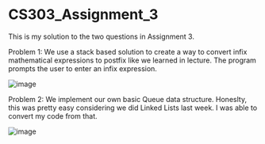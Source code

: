 # CS303_Assignment_3

This is my solution to the two questions in Assignment 3.

Problem 1: We use a stack based solution to create a way to convert infix mathematical expressions to postfix like we learned in lecture. The program prompts the user to enter an infix expression.

![image](https://user-images.githubusercontent.com/112525310/231323541-8a744e4a-7fd4-42ac-846c-ed577b01d982.png)

Problem 2: We implement our own basic Queue data structure. Honeslty, this was pretty easy considering we did Linked Lists last week. I was able to convert my code from that.

![image](https://user-images.githubusercontent.com/112525310/231323732-a5c2dd20-ff7c-40ae-a17c-3d07f62ef58e.png)
